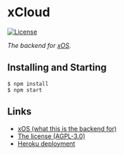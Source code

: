 # xCloud

[![License](https://img.shields.io/github/license/thexproject/xcloud.svg?style=flat)](https://github.com/thexproject/xcloud/blob/master/LICENSE)

*The backend for [xOS](https://github.com/thexproject/xos).*

## Installing and Starting

```
$ npm install
$ npm start
```

## Links

- [xOS (what this is the backend for)](https://github.com/thexproject/xos)
- [The license (AGPL-3.0)](https://github.com/thexproject/xcloud/blob/master/LICENSE)
- [Heroku deployment](https://xcloud-heroku.herokuapp.com)